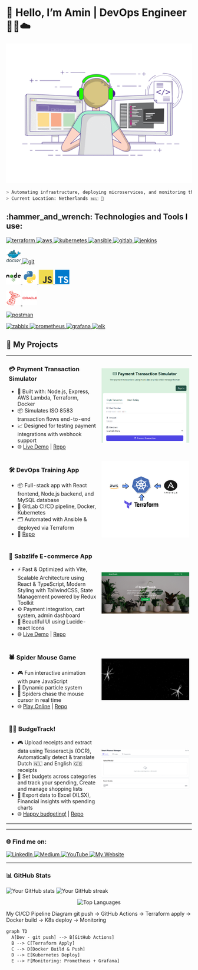 # 👋 Hello, I’m Amin | DevOps Engineer 👨‍💻☁️

<div align="center">
  <img src="devopsgif.gif" alt="DevOpsEngineerGIF">
</div>

```bash
> Automating infrastructure, deploying microservices, and monitoring the cloud ☁️
> Current Location: Netherlands 🇳🇱 💼
```

<h2 align="left">:hammer_and_wrench: Technologies and Tools I use:</h2>

<!-- DevOps Tools -->
<p align="left">
  <a href="https://www.terraform.io/" target="_blank">
    <img src="https://www.vectorlogo.zone/logos/terraformio/terraformio-icon.svg" alt="terraform" width="40" height="40"/>
  </a>
  <a href="https://aws.amazon.com/" target="_blank">
    <img src="https://www.vectorlogo.zone/logos/amazon_aws/amazon_aws-icon.svg" alt="aws" width="40" height="40"/>
  </a>
  <a href="https://kubernetes.io/" target="_blank">
    <img src="https://www.vectorlogo.zone/logos/kubernetes/kubernetes-icon.svg" alt="kubernetes" width="40" height="40"/>
  </a>
  <a href="https://www.ansible.com/" target="_blank">
    <img src="https://www.vectorlogo.zone/logos/ansible/ansible-icon.svg" alt="ansible" width="40" height="40"/>
  </a>
  <a href="https://about.gitlab.com/" target="_blank">
    <img src="https://www.vectorlogo.zone/logos/gitlab/gitlab-icon.svg" alt="gitlab" width="40" height="40"/>
  </a>
  <a href="https://www.jenkins.io/" target="_blank">
    <img src="https://www.vectorlogo.zone/logos/jenkins/jenkins-icon.svg" alt="jenkins" width="40" height="40"/>
  </a>
</p>

<!-- Containers & Version Control -->
<p align="left">
  <a href="https://www.docker.com/" target="_blank">
    <img src="https://raw.githubusercontent.com/devicons/devicon/master/icons/docker/docker-original-wordmark.svg" alt="docker" width="40" height="40"/>
  </a>
  <a href="https://git-scm.com/" target="_blank">
    <img src="https://www.vectorlogo.zone/logos/git-scm/git-scm-icon.svg" alt="git" width="40" height="40"/>
  </a>
</p>

<!-- Programming Languages -->
<p align="left">
  <a href="https://nodejs.org/" target="_blank">
    <img src="https://raw.githubusercontent.com/devicons/devicon/master/icons/nodejs/nodejs-original-wordmark.svg" alt="nodejs" width="40" height="40"/>
  </a>
  <a href="https://www.python.org/" target="_blank">
    <img src="https://raw.githubusercontent.com/devicons/devicon/master/icons/python/python-original.svg" alt="python" width="40" height="40"/>
  </a>
  <a href="https://www.javascript.com/" target="_blank">
    <img src="https://raw.githubusercontent.com/devicons/devicon/master/icons/javascript/javascript-original.svg" alt="javascript" width="40" height="40"/>
  </a>
  <a href="https://typescriptlang.org" target="_blank">
    <img src="https://raw.githubusercontent.com/devicons/devicon/master/icons/typescript/typescript-original.svg" alt="typescript" width="40" height="40"/>
  </a>
</p>

<!-- Databases -->
<p align="left">
  <a href="https://www.microsoft.com/en-us/sql-server/" target="_blank">
    <img src="https://raw.githubusercontent.com/devicons/devicon/master/icons/microsoftsqlserver/microsoftsqlserver-plain.svg" alt="mssql" width="40" height="40"/>
  </a>
  <a href="https://www.oracle.com/database/" target="_blank">
    <img src="https://raw.githubusercontent.com/devicons/devicon/master/icons/oracle/oracle-original.svg" alt="oracle" width="40" height="40"/>
  </a>
</p>

<!-- API & Testing -->
<p align="left">
  <a href="https://www.postman.com/" target="_blank">
    <img src="https://www.vectorlogo.zone/logos/getpostman/getpostman-icon.svg" alt="postman" width="40" height="40"/>
  </a>
</p>

<!-- Logging & Monitoring -->
<p align="left">
  <a href="https://www.zabbix.com/" target="_blank">
    <img src="https://www.vectorlogo.zone/logos/zabbix/zabbix-icon.svg" alt="zabbix" width="40" height="40"/>
  </a>
  <a href="https://prometheus.io/" target="_blank">
    <img src="https://www.vectorlogo.zone/logos/prometheusio/prometheusio-icon.svg" alt="prometheus" width="40" height="40"/>
  </a>
  <a href="https://grafana.com/" target="_blank">
    <img src="https://www.vectorlogo.zone/logos/grafana/grafana-icon.svg" alt="grafana" width="40" height="40"/>
  </a>
  <a href="https://www.elastic.co/what-is/elk-stack" target="_blank">
    <img src="https://www.vectorlogo.zone/logos/elastic/elastic-icon.svg" alt="elk" width="40" height="40"/>
  </a>
</p>

<h2 align="left">📌 My Projects</h2>

<table>
  <tr>
    <td width="50%">
      <h3>💳 Payment Transaction Simulator</h3>
      <ul>
        <li>🔧 Built with: Node.js, Express, AWS Lambda, Terraform, Docker</li>
        <li>📦 Simulates ISO 8583 transaction flows end-to-end</li>
        <li>📈 Designed for testing payment integrations with webhook support</li>
        <li>🌐 <a href="https://transaction-simulator-frontend-roolpho0.s3-website-us-east-1.amazonaws.com/" target="_blank">Live Demo</a> | <a href="https://github.com/4Min4m/TransactionSimulator" target="_blank">Repo</a></li>
      </ul>
    </td>
    <td>
      <img src="https://github.com/4Min4m/TransactionSimulator/blob/main/paysimu.png" alt="simulator preview" width="100%">
    </td>
  </tr>

  <tr>
    <td width="50%">
      <h3>🛠️ DevOps Training App</h3>
      <ul>
        <li>📦 Full-stack app with React frontend, Node.js backend, and MySQL database</li>
        <li>🔁 GitLab CI/CD pipeline, Docker, Kubernetes</li>
        <li>🗂️ Automated with Ansible & deployed via Terraform</li>
        <li>📘 <a href="https://github.com/4Min4m/3tier-app" target="_blank">Repo</a></li>
      </ul>
    </td>
    <td>
      <img src="https://github.com/4Min4m/3tier-app/blob/main/main.png" alt="devops app preview" width="100%">
    </td>
  </tr>
  
  <tr>
    <td width="50%">
      <h3>🛒 Sabzlife E-commerce App</h3>
      <ul>
        <li>⚡ Fast & Optimized with Vite, Scalable Architecture using React & TypeScript, Modern Styling with TailwindCSS, State Management powered by Redux Toolkit</li>
        <li>⚙️ Payment integration, cart system, admin dashboard</li>
        <li>🚀 Beautiful UI using Lucide-react Icons</li>
        <li>🌐 <a href="https://sabzlife.netlify.app/" target="_blank">Live Demo</a> | <a href="https://github.com/4Min4m/GreenThumb" target="_blank">Repo</a></li>
      </ul>
    </td>
    <td>
      <img src="https://github.com/4Min4m/GreenThumb/blob/main/sabzlife.png" alt="sabzlife preview" width="100%">
    </td>
  </tr>

  <tr>
    <td width="50%">
      <h3>🕷️ Spider Mouse Game</h3>
      <ul>
        <li>🎮 Fun interactive animation with pure JavaScript</li>
        <li>🧠 Dynamic particle system</li>
        <li>👾 Spiders chase the mouse cursor in real time</li>
        <li>🌐 <a href="https://spidercurs.netlify.app/" target="_blank">Play Online</a> | <a href="https://github.com/4Min4m/spider-cursor" target="_blank">Repo</a></li>
      </ul>
    </td>
    <td>
      <img src="https://github.com/4Min4m/spider-cursor/blob/main/spiders.png" alt="spider game preview" width="100%">
    </td>
  </tr>
    <tr>
    <td width="50%">
      <h3> 🧾💸 BudgeTrack! </h3>
      <ul>
        <li>🎮 Upload receipts and extract data using Tesseract.js (OCR), Automatically detect & translate Dutch 🇳🇱 and English 🇬🇧 receipts</li>
        <li>🧠 Set budgets across categories and track your spending, Create and manage shopping lists</li>
        <li>👾 Export data to Excel (XLSX), Financial insights with spending charts</li>
        <li>🌐 <a href="https://budgetracki.netlify.app/" target="_blank">Happy budgeting!</a> | <a href="https://github.com/4Min4m/BudgeTrack" target="_blank">Repo</a></li>
      </ul>
    </td>
    <td>
      <img src="https://github.com/4Min4m/BudgeTrack/blob/main/main.png" alt="main page" width="100%">
    </td>
  </tr>
</table>


---

### 🌐 Find me on:

<p align="left">
  <a href="[Linkedin](https://www.linkedin.com/in/mohammad-amin-amini/)" target="_blank">
    <img src="https://img.shields.io/badge/-LinkedIn-0077B5?style=for-the-badge&logo=linkedin&logoColor=white" alt="LinkedIn"/>
  </a>
  <a href="[Medium](https://medium.com/@m.a.amini2011)" target="_blank">
    <img src="https://img.shields.io/badge/-Medium-12100E?style=for-the-badge&logo=medium&logoColor=white" alt="Medium"/>
  </a>
  <a href="[Youtube](https://www.youtube.com/@aminamshowi)" target="_blank">
    <img src="https://img.shields.io/badge/-YouTube-FF0000?style=for-the-badge&logo=youtube&logoColor=white" alt="YouTube"/>
  </a>
  <a href="https://yourdomain.com" target="_blank">
    <img src="https://img.shields.io/badge/-Portfolio-000000?style=for-the-badge&logo=firefox-browser&logoColor=white" alt="My Website"/>
  </a>
</p>

---

### 📊 GitHub Stats

<p align="left">
  <img src="https://github-readme-stats.vercel.app/api?username=4Min4m&show_icons=true&theme=tokyonight&hide_border=true" alt="Your GitHub stats" width="48%"/>
  <img src="https://github-readme-streak-stats.herokuapp.com/?user=4Min4m&theme=tokyonight&hide_border=true" alt="Your GitHub streak" width="48%"/>
</p>

<p align="center">
  <img src="https://github-readme-stats.vercel.app/api/top-langs/?username=4Min4me&layout=compact&theme=tokyonight&hide_border=true" alt="Top Languages" />
</p>


My CI/CD Pipeline Diagram
git push → GitHub Actions → Terraform apply → Docker build → K8s deploy → Monitoring

```mermaid
graph TD
  A[Dev - git push] --> B[GitHub Actions]
  B --> C[Terraform Apply]
  C --> D[Docker Build & Push]
  D --> E[Kubernetes Deploy]
  E --> F[Monitoring: Prometheus + Grafana]
```
